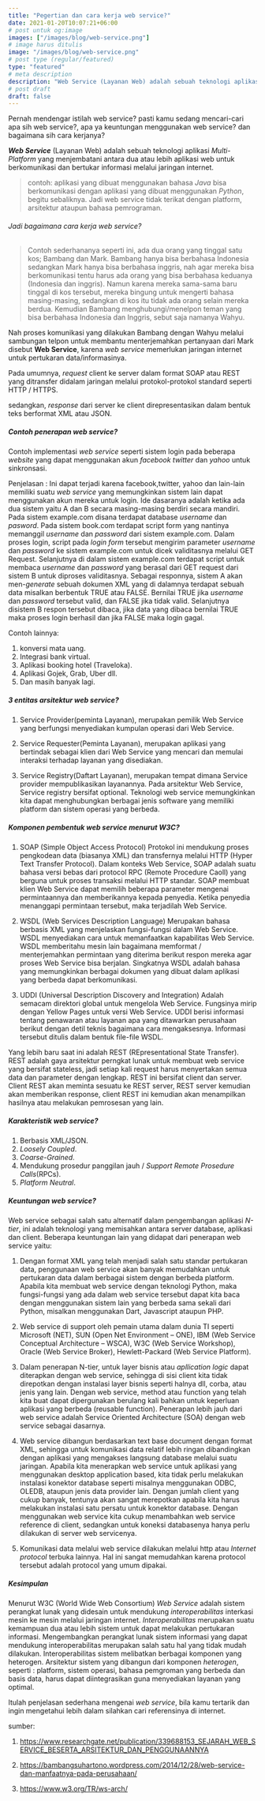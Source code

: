 ```yaml
---
title: "Pegertian dan cara kerja web service?"
date: 2021-01-20T10:07:21+06:00
# post untuk og:image
images: ["/images/blog/web-service.png"]
# image harus ditulis 
image: "/images/blog/web-service.png"
# post type (regular/featured)
type: "featured"
# meta description
description: "Web Service (Layanan Web) adalah sebuah teknologi aplikasi yang menjembatani antara dua atau lebih aplikasi web untuk berkomunikasi dan bertukar informasi melalui jaringan internet"
# post draft
draft: false
---
```


Pernah mendengar istilah web service? pasti kamu sedang mencari-cari apa sih web service?, apa ya keuntungan menggunakan web service? dan bagaimana sih cara kerjanya?

**_Web Service_** (Layanan Web) adalah sebuah teknologi aplikasi _Multi-Platform_ yang menjembatani antara dua atau lebih aplikasi web untuk berkomunikasi dan bertukar informasi melalui jaringan internet.

>contoh: aplikasi yang dibuat menggunakan bahasa _Java_ bisa berkomunikasi dengan aplikasi yang dibuat menggunakan _Python_, begitu sebaliknya. Jadi web service tidak terikat dengan platform, arsitektur ataupun bahasa pemrograman.

###### Jadi bagaimana cara kerja web service?

>Contoh sederhananya seperti ini, ada dua orang yang tinggal satu kos; Bambang dan Mark. Bambang hanya bisa berbahasa Indonesia sedangkan Mark hanya bisa berbahasa inggris, nah agar mereka bisa berkomunikasi tentu harus ada orang yang bisa berbahasa keduanya (Indonesia dan inggris). Namun karena mereka sama-sama baru tinggal di kos tersebut, mereka bingung untuk mengerti bahasa masing-masing, sedangkan di kos itu tidak ada orang selain mereka berdua. Kemudian Bambang menghubungi/menelpon teman yang bisa berbahasa Indonesia dan Inggris, sebut saja namanya Wahyu.

Nah proses komunikasi yang dilakukan Bambang dengan Wahyu melalui sambungan telpon untuk membantu menterjemahkan pertanyaan dari Mark disebut **Web Service**, karena _web service_ memerlukan jaringan internet untuk pertukaran data/informasinya.

Pada umumnya, _request_ client ke server dalam format SOAP atau REST yang ditransfer didalam jaringan melalui protokol-protokol standard seperti HTTP / HTTPS.

sedangkan, _response_ dari server ke client direpresentasikan dalam bentuk teks berformat XML atau JSON.

##### Contoh penerapan web service?

Contoh implementasi _web service_ seperti sistem login pada beberapa _website_ yang dapat 
menggunakan akun _facebook twitter_ dan _yahoo_ untuk sinkronsasi.

Penjelasan : 
Ini dapat terjadi karena facebook,twitter, yahoo dan lain-lain memiliki suatu _web service_ 
yang memungkinkan sistem lain dapat menggunakan akun mereka untuk login. Ide dasaranya 
adalah ketika ada dua sistem yaitu A dan B secara masing-masing berdiri secara mandiri. Pada 
sistem example.com disana terdapat database _username_ dan _pasword_. Pada sistem book.com terdapat script form yang nantinya memanggil _username_ dan _password_ dari sistem example.com. Dalam proses login, script pada _login form_ tersebut mengirim parameter _username_ dan _password_ ke sistem example.com untuk dicek validitasnya melalui GET Request. Selanjutnya di dalam sistem example.com terdapat script untuk membaca _username_ dan _password_ yang berasal dari GET request dari sistem B untuk diproses validitasnya. Sebagai responnya, sistem  A  akan  men-_generate_ sebuah dokumen XML yang di dalamnya  terdapat sebuah  data  misalkan  berbentuk TRUE  atau  FALSE.  Bernilai TRUE  jika _username_ dan _password_ tersebut valid, dan FALSE jika tidak valid. Selanjutnya disistem B respon tersebut dibaca, jika data yang dibaca bernilai TRUE maka proses login berhasil dan jika FALSE 
maka login gagal.

Contoh lainnya:
1. konversi mata uang.
2. Integrasi bank virtual.
3. Aplikasi booking hotel (Traveloka).
4. Aplikasi Gojek, Grab, Uber dll.
5. Dan masih banyak lagi.

##### 3 entitas arsitektur web service?

1. Service Provider(peminta Layanan), merupakan pemilik Web Service yang berfungsi menyediakan kumpulan operasi dari Web Service.

2. Service Requester(Peminta Layanan), merupakan aplikasi yang bertindak sebagai klien dari Web Service yang mencari dan memulai interaksi terhadap layanan yang disediakan.

3. Service Registry(Daftart Layanan), merupakan tempat dimana Service provider mempublikasikan layanannya. Pada arsitektur Web Service, Service registry bersifat optional. Teknologi web service memungkinkan kita dapat menghubungkan berbagai jenis software yang memiliki platform dan sistem operasi yang berbeda.

##### Komponen pembentuk web service menurut W3C?

1. SOAP (Simple Object Access Protocol) 
Protokol ini mendukung proses pengkodean data (biasanya XML) dan transfernya melalui 
HTTP (Hyper Text Transfer Protocol). Dalam konteks Web Service, SOAP  adalah suatu 
bahasa versi bebas dari protocol RPC (Remote Procedure Caoll) yang berguna untuk proses 
transaksi melalui HTTP standar. SOAP membuat klien Web Service dapat memilih beberapa 
parameter mengenai permintaannya dan memberikannya kepada penyedia. Ketika penyedia 
menanggapi permintaan tersebut, maka terjadilah Web Service.

2. WSDL  (Web Services Description Language) 
Merupakan  bahasa  berbasis  XML  yang  menjelaskan  fungsi-fungsi  dalam  Web  Service. 
WSDL  menyediakan  cara  untuk  memanfaatkan  kapabilitas  Web  Service.  WSDL 
memberitahu mesin lain bagaimana memformat / menterjemahkan permintaan yang diterima 
berikut respon mereka agar proses Web Service bisa  berjalan.  Singkatnya WSDL adalah 
bahasa yang memungkinkan berbagai dokumen yang dibuat dalam aplikasi yang  berbeda 
dapat berkomunikasi. 

3. UDDI (Universal Description Discovery and Integration) 
Adalah  semacam  direktori  global  untuk  mengelola  Web  Service.  Fungsinya  mirip 
dengan Yellow Pages untuk versi Web Service. UDDI berisi informasi tentang penawaran 
atau layanan apa  yang ditawarkan perusahaan berikut dengan detil teknis bagaimana  cara 
mengaksesnya. Informasi tersebut ditulis dalam bentuk file-file WSDL.

Yang lebih baru saat ini adalah REST (REpresentational State Transfer). REST adalah gaya arsitektur perngkat lunak untuk membuat web service yang bersifat stateless, jadi setiap kali request harus menyertakan semua data dan parameter dengan lengkap. REST ini bersifat client dan server. Client REST akan meminta sesuatu ke REST server, REST server kemudian akan memberikan response, client REST ini kemudian akan menampilkan hasilnya atau melakukan pemrosesan yang lain.

##### Karakteristik web service?

1. Berbasis XML/JSON.
2. _Loosely Coupled_.
3. _Coarse-Grained_.
4. Mendukung prosedur panggilan jauh / _Support Remote Prosedure Calls_(RPCs).
5. _Platform Neutral_.

##### Keuntungan web service?

Web service sebagai salah satu alternatif dalam pengembangan aplikasi  _N-tier_, ini adalah teknologi yang memisahkan antara server database, aplikasi dan client. Beberapa keuntungan lain yang didapat dari penerapan web service yaitu:

1. Dengan format XML yang telah menjadi salah satu standar pertukaran data, penggunaan web service akan banyak memudahkan untuk pertukaran data dalam berbagai sistem dengan berbeda platform. Apabila kita membuat web service dengan teknologi Python, maka fungsi-fungsi yang ada dalam web service tersebut dapat kita baca dengan menggunakan sistem lain yang berbeda sama sekali dari Python, misalkan menggunakan Dart, Javascript ataupun PHP.

2. Web service di support oleh pemain utama dalam dunia TI seperti Microsoft (NET), SUN (Open Net Environment  – ONE), IBM (Web Service Conceptual Architecture  – WSCA), W3C (Web Service Workshop), Oracle (Web Service Broker), Hewlett-Packard (Web Service Platform).

3. Dalam penerapan  N-tier, untuk layer bisnis atau  _apllication logic_  dapat diterapkan dengan web service, sehingga di sisi client kita tidak direpotkan dengan instalasi layer bisnis seperti  halnya  dll, corba, atau jenis  yang lain. Dengan web service,  method atau function yang telah kita buat dapat dipergunakan berulang kali bahkan untuk keperluan aplikasi yang  berbeda (reusable function). Penerapan lebih jauh dari web service adalah  Service Oriented Architecture (SOA) dengan web service sebagai dasarnya.

4. Web service dibangun berdasarkan  text base document dengan format XML, sehingga untuk komunikasi data relatif lebih ringan dibandingkan dengan aplikasi yang mengakses langsung database melalui suatu jaringan. Apabila kita menerapkan web service untuk aplikasi yang menggunakan  desktop application  based, kita tidak perlu melakukan instalasi konektor database seperti misalnya menggunakan ODBC, OLEDB, ataupun jenis  data provider lain. Dengan jumlah client yang cukup banyak, tentunya akan sangat merepotkan apabila kita harus melakukan instalasi satu persatu untuk konektor database. Dengan menggunakan web service kita cukup menambahkan  web service reference  di client, sedangkan untuk koneksi databasenya hanya perlu dilakukan di server web servicenya.

5. Komunikasi data melalui web service dilakukan melalui  http  atau  _Internet protocol_  terbuka lainnya. Hal ini sangat memudahkan karena  protocol tersebut adalah protocol yang umum dipakai.


##### Kesimpulan

Menurut W3C (World Wide Web Consortium) _Web Service_ adalah sistem perangkat lunak yang didesain untuk mendukung _interoperabilitas_ interkasi mesin ke mesin melalui jaringan internet. _Interoperabilitas_ merupakan suatu kemampuan dua atau lebih sistem untuk dapat melakukan pertukaran informasi. Mengembangkan perangkat lunak sistem informasi yang dapat mendukung interoperabilitas merupakan salah satu hal yang tidak mudah dilakukan. Interoperabilitas sistem melibatkan berbagai komponen yang heterogen. Arsitektur sistem yang dibangun dari komponen _heterogen_, seperti : platform, sistem operasi, bahasa pemgroman yang berbeda  dan basis data, harus dapat diintegrasikan guna menyediakan layanan yang optimal.

Itulah penjelasan sederhana mengenai _web service_, bila kamu tertarik dan ingin mengetahui lebih dalam silahkan cari referensinya di internet.


sumber: 
1. https://www.researchgate.net/publication/339688153_SEJARAH_WEB_SERVICE_BESERTA_ARSITEKTUR_DAN_PENGGUNAANNYA

2. https://bambangsuhartono.wordpress.com/2014/12/28/web-service-dan-manfaatnya-pada-perusahaan/

3. https://www.w3.org/TR/ws-arch/